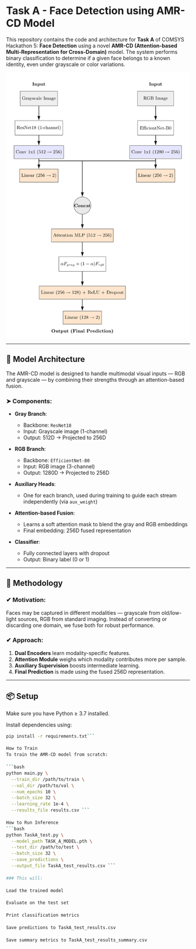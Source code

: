 # Task A - Face Detection using AMR-CD Model

This repository contains the code and architecture for **Task A** of COMSYS Hackathon 5: **Face Detection** using a novel **AMR-CD (Attention-based Multi-Representation for Cross-Domain)** model. The system performs binary classification to determine if a given face belongs to a known identity, even under grayscale or color variations.

![Model Architecture](/image/taska-1.png)

---

## 🧠 Model Architecture

The AMR-CD model is designed to handle multimodal visual inputs — RGB and grayscale — by combining their strengths through an attention-based fusion.

### ➤ Components:

- **Gray Branch**:  
  - Backbone: `ResNet18`  
  - Input: Grayscale image (1-channel)  
  - Output: 512D → Projected to 256D

- **RGB Branch**:  
  - Backbone: `EfficientNet-B0`  
  - Input: RGB image (3-channel)  
  - Output: 1280D → Projected to 256D

- **Auxiliary Heads**:  
  - One for each branch, used during training to guide each stream independently (via `aux_weight`)

- **Attention-based Fusion**:  
  - Learns a soft attention mask to blend the gray and RGB embeddings  
  - Final embedding: 256D fused representation

- **Classifier**:  
  - Fully connected layers with dropout  
  - Output: Binary label (0 or 1)

---

## 🔬 Methodology

### ✔ Motivation:
Faces may be captured in different modalities — grayscale from old/low-light sources, RGB from standard imaging. Instead of converting or discarding one domain, we fuse both for robust performance.

### ✔ Approach:
1. **Dual Encoders** learn modality-specific features.
2. **Attention Module** weighs which modality contributes more per sample.
3. **Auxiliary Supervision** boosts intermediate learning.
4. **Final Prediction** is made using the fused 256D representation.

---

## 📦 Setup

Make sure you have Python ≥ 3.7 installed.

Install dependencies using:

```bash
pip install -r requirements.txt```

How to Train
To train the AMR-CD model from scratch:

```bash
python main.py \
  --train_dir /path/to/train \
  --val_dir /path/to/val \
  --num_epochs 10 \
  --batch_size 32 \
  --learning_rate 1e-4 \
  --results_file results.csv ```

How to Run Inference
```bash
python TaskA_test.py \
  --model_path TASK_A_MODEL.pth \
  --test_dir /path/to/test \
  --batch_size 32 \
  --save_predictions \
  --output_file TaskA_test_results.csv ```

### This will:

Load the trained model

Evaluate on the test set

Print classification metrics

Save predictions to TaskA_test_results.csv

Save summary metrics to TaskA_test_results_summary.csv